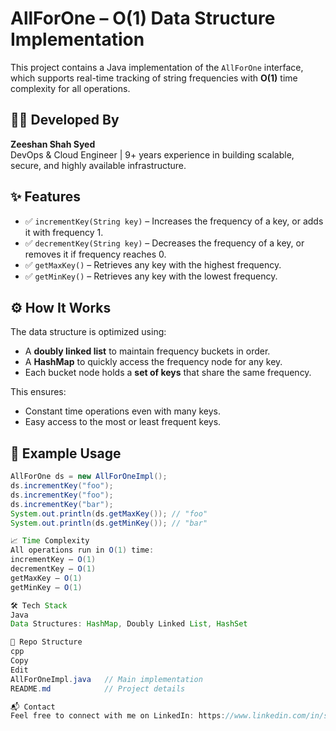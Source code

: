 # AllForOne – O(1) Data Structure Implementation

This project contains a Java implementation of the `AllForOne` interface, which supports real-time tracking of string frequencies with **O(1)** time complexity for all operations.

## 👨‍💻 Developed By

**Zeeshan Shah Syed**  
DevOps & Cloud Engineer | 9+ years experience in building scalable, secure, and highly available infrastructure.

## ✨ Features

- ✅ `incrementKey(String key)` – Increases the frequency of a key, or adds it with frequency 1.
- ✅ `decrementKey(String key)` – Decreases the frequency of a key, or removes it if frequency reaches 0.
- ✅ `getMaxKey()` – Retrieves any key with the highest frequency.
- ✅ `getMinKey()` – Retrieves any key with the lowest frequency.

## ⚙️ How It Works

The data structure is optimized using:

- A **doubly linked list** to maintain frequency buckets in order.
- A **HashMap** to quickly access the frequency node for any key.
- Each bucket node holds a **set of keys** that share the same frequency.

This ensures:
- Constant time operations even with many keys.
- Easy access to the most or least frequent keys.

## 📌 Example Usage

```java
AllForOne ds = new AllForOneImpl();
ds.incrementKey("foo");
ds.incrementKey("foo");
ds.incrementKey("bar");
System.out.println(ds.getMaxKey()); // "foo"
System.out.println(ds.getMinKey()); // "bar"

📈 Time Complexity
All operations run in O(1) time:
incrementKey – O(1)
decrementKey – O(1)
getMaxKey – O(1)
getMinKey – O(1)

🛠️ Tech Stack
Java
Data Structures: HashMap, Doubly Linked List, HashSet

📂 Repo Structure
cpp
Copy
Edit
AllForOneImpl.java   // Main implementation
README.md            // Project details

📬 Contact
Feel free to connect with me on LinkedIn: https://www.linkedin.com/in/syed-s-2a3638264/ or reach out at zeeshanshahsyed14@gmail.com for collaboration or questions!
